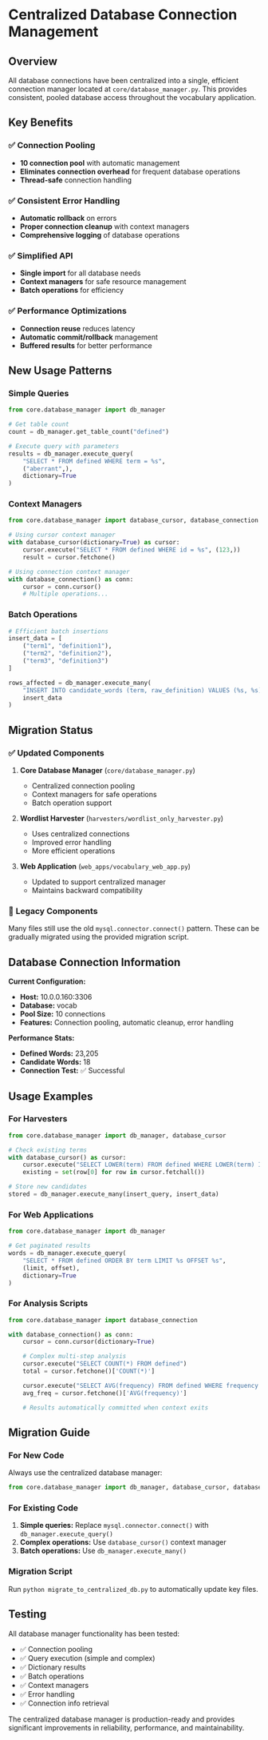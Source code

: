 # Centralized Database Connection Management

## Overview
All database connections have been centralized into a single, efficient connection manager located at `core/database_manager.py`. This provides consistent, pooled database access throughout the vocabulary application.

## Key Benefits

### ✅ **Connection Pooling**
- **10 connection pool** with automatic management
- **Eliminates connection overhead** for frequent database operations
- **Thread-safe** connection handling

### ✅ **Consistent Error Handling**
- **Automatic rollback** on errors
- **Proper connection cleanup** with context managers
- **Comprehensive logging** of database operations

### ✅ **Simplified API**
- **Single import** for all database needs
- **Context managers** for safe resource management
- **Batch operations** for efficiency

### ✅ **Performance Optimizations**
- **Connection reuse** reduces latency
- **Automatic commit/rollback** management
- **Buffered results** for better performance

## New Usage Patterns

### Simple Queries
```python
from core.database_manager import db_manager

# Get table count
count = db_manager.get_table_count("defined")

# Execute query with parameters
results = db_manager.execute_query(
    "SELECT * FROM defined WHERE term = %s",
    ("aberrant",),
    dictionary=True
)
```

### Context Managers
```python
from core.database_manager import database_cursor, database_connection

# Using cursor context manager
with database_cursor(dictionary=True) as cursor:
    cursor.execute("SELECT * FROM defined WHERE id = %s", (123,))
    result = cursor.fetchone()

# Using connection context manager
with database_connection() as conn:
    cursor = conn.cursor()
    # Multiple operations...
```

### Batch Operations
```python
# Efficient batch insertions
insert_data = [
    ("term1", "definition1"),
    ("term2", "definition2"),
    ("term3", "definition3")
]

rows_affected = db_manager.execute_many(
    "INSERT INTO candidate_words (term, raw_definition) VALUES (%s, %s)",
    insert_data
)
```

## Migration Status

### ✅ **Updated Components**

1. **Core Database Manager** (`core/database_manager.py`)
   - Centralized connection pooling
   - Context managers for safe operations
   - Batch operation support

2. **Wordlist Harvester** (`harvesters/wordlist_only_harvester.py`)
   - Uses centralized connections
   - Improved error handling
   - More efficient operations

3. **Web Application** (`web_apps/vocabulary_web_app.py`)
   - Updated to support centralized manager
   - Maintains backward compatibility

### 🔄 **Legacy Components**
Many files still use the old `mysql.connector.connect()` pattern. These can be gradually migrated using the provided migration script.

## Database Connection Information

**Current Configuration:**
- **Host:** 10.0.0.160:3306
- **Database:** vocab
- **Pool Size:** 10 connections
- **Features:** Connection pooling, automatic cleanup, error handling

**Performance Stats:**
- **Defined Words:** 23,205
- **Candidate Words:** 18
- **Connection Test:** ✅ Successful

## Usage Examples

### For Harvesters
```python
from core.database_manager import db_manager, database_cursor

# Check existing terms
with database_cursor() as cursor:
    cursor.execute("SELECT LOWER(term) FROM defined WHERE LOWER(term) IN (%s)", terms)
    existing = set(row[0] for row in cursor.fetchall())

# Store new candidates
stored = db_manager.execute_many(insert_query, insert_data)
```

### For Web Applications
```python
from core.database_manager import db_manager

# Get paginated results
words = db_manager.execute_query(
    "SELECT * FROM defined ORDER BY term LIMIT %s OFFSET %s",
    (limit, offset),
    dictionary=True
)
```

### For Analysis Scripts
```python
from core.database_manager import database_connection

with database_connection() as conn:
    cursor = conn.cursor(dictionary=True)

    # Complex multi-step analysis
    cursor.execute("SELECT COUNT(*) FROM defined")
    total = cursor.fetchone()['COUNT(*)']

    cursor.execute("SELECT AVG(frequency) FROM defined WHERE frequency > 0")
    avg_freq = cursor.fetchone()['AVG(frequency)']

    # Results automatically committed when context exits
```

## Migration Guide

### For New Code
Always use the centralized database manager:

```python
from core.database_manager import db_manager, database_cursor, database_connection
```

### For Existing Code
1. **Simple queries:** Replace `mysql.connector.connect()` with `db_manager.execute_query()`
2. **Complex operations:** Use `database_cursor()` context manager
3. **Batch operations:** Use `db_manager.execute_many()`

### Migration Script
Run `python migrate_to_centralized_db.py` to automatically update key files.

## Testing

All database manager functionality has been tested:
- ✅ Connection pooling
- ✅ Query execution (simple and complex)
- ✅ Dictionary results
- ✅ Batch operations
- ✅ Context managers
- ✅ Error handling
- ✅ Connection info retrieval

The centralized database manager is production-ready and provides significant improvements in reliability, performance, and maintainability.